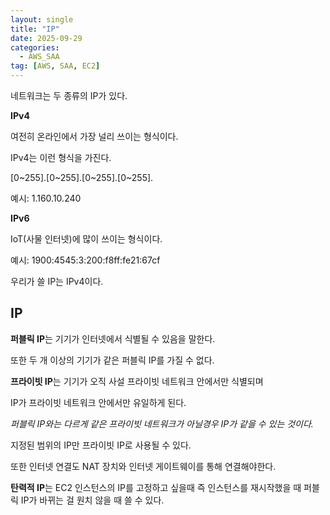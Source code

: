 ```yaml
---
layout: single
title: "IP"
date: 2025-09-29
categories:
  - AWS_SAA
tag: [AWS, SAA, EC2]
---
```


네트워크는 두 종류의 IP가 있다.

**IPv4**

여전히 온라인에서 가장 널리 쓰이는 형식이다.


IPv4는 이런 형식을 가진다.

\[0~255].\[0~255].\[0~255].\[0~255].

예시: 1.160.10.240


**IPv6**

IoT(사물 인터넷)에 많이 쓰이는 형식이다.

예시: 1900:4545:3:200:f8ff:fe21:67cf

우리가 쓸 IP는 IPv4이다.

## IP

**퍼블릭 IP**는 기기가 인터넷에서 식별될 수 있음을 말한다.

또한 두 개 이상의 기기가 같은 퍼블릭 IP를 가질 수 없다.


**프라이빗 IP**는 기기가 오직 사설 프라이빗 네트워크 안에서만 식별되며

IP가 프라이빗 네트워크 안에서만 유일하게 된다.

*퍼블릭 IP와는 다르게 같은 프라이빗 네트워크가 아닐경우 IP가 같을 수 있는 것이다.*

지정된 범위의 IP만 프라이빗 IP로 사용될 수 있다.

또한 인터넷 연결도 NAT 장치와 인터넷 게이트웨이를 통해 연결해야한다.


**탄력적 IP**는 EC2 인스턴스의 IP를 고정하고 싶을때 즉 인스턴스를 재시작했을 때 퍼블릭 IP가 바뀌는 걸 원치 않을 때 쓸 수 있다.






